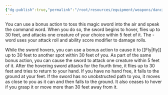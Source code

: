 ```yaml
---
{"dg-publish":true,"permalink":"/root/resources/equipment/weapons/dancing-sword/"}
---
```



You can use a bonus action to toss this magic sword into the air and speak the command word. When you do so, the sword begins to hover, flies up to 30 feet, and attacks one creature of your choice within 5 feet of it. The -word uses your attack roll and ability score modifier to damage rolls.

While the sword hovers, you can use a bonus action to cause it to [[Fly\|fly]] up to 30 feet to another spot within 30 feet of you. As part of the same bonus action, you can cause the sword to attack one creature within 5 feet of it. After the hovering sword attacks for the fourth time, it flies up to 30 feet and tries to return to your hand. If you have no hand free, it falls to the ground at your feet. If the sword has no unobstructed path to you, it moves as close to you as it can and then falls to the ground. It also ceases to hover if you grasp it or move more than 30 feet away from it.